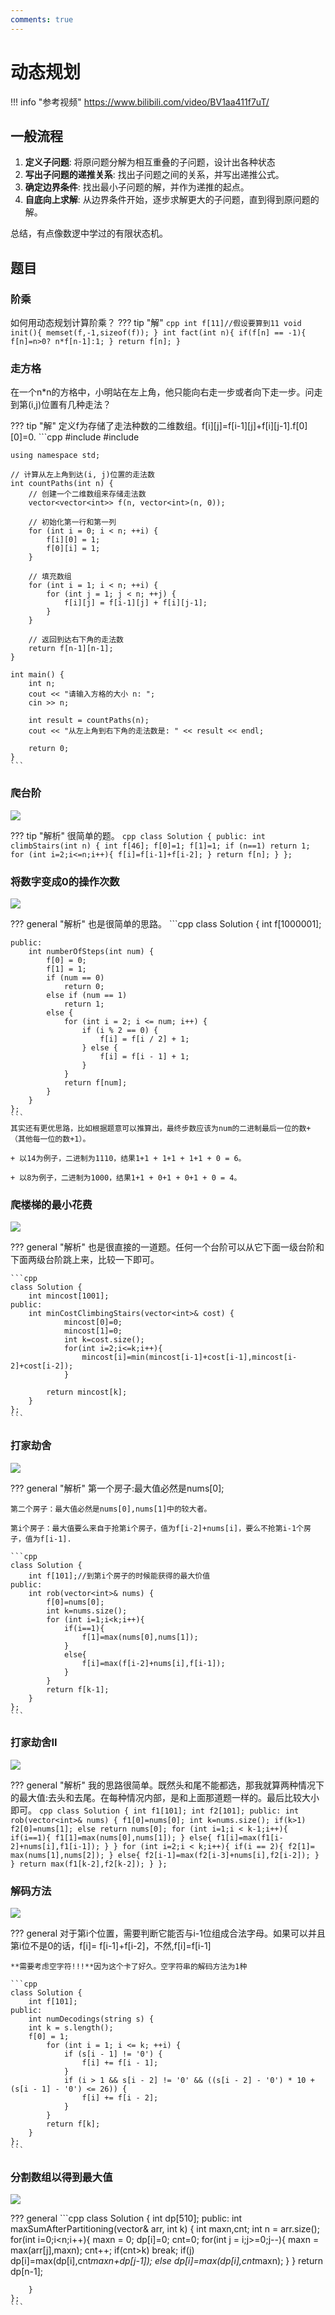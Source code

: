 ```yaml
---
comments: true
---
```

# 动态规划

!!! info "参考视频"
    https://www.bilibili.com/video/BV1aa411f7uT/

## 一般流程
1. **定义子问题**: 将原问题分解为相互重叠的子问题，设计出各种状态
2. **写出子问题的递推关系**: 找出子问题之间的关系，并写出递推公式。
3. **确定边界条件**: 找出最小子问题的解，并作为递推的起点。
4. **自底向上求解**: 从边界条件开始，逐步求解更大的子问题，直到得到原问题的解。

总结，有点像数逻中学过的有限状态机。

## 题目

### 阶乘

如何用动态规划计算阶乘？
??? tip "解"
    ```cpp
    int f[11]//假设要算到11
    void init(){
        memset(f,-1,sizeof(f));
    }
    int fact(int n){
        if(f[n] == -1){
            f[n]=n>0? n*f[n-1]:1;
        }
        return f[n];
    }
    ```

### 走方格

在一个n*n的方格中，小明站在左上角，他只能向右走一步或者向下走一步。问走到第(i,j)位置有几种走法？

??? tip "解"
    定义f为存储了走法种数的二维数组。f[i][j]=f[i-1][j]+f[i][j-1].f[0][0]=0.
    ```cpp
    #include <iostream>
    #include <vector>
    
    using namespace std;
    
    // 计算从左上角到达(i, j)位置的走法数
    int countPaths(int n) {
        // 创建一个二维数组来存储走法数
        vector<vector<int>> f(n, vector<int>(n, 0));
    
        // 初始化第一行和第一列
        for (int i = 0; i < n; ++i) {
            f[i][0] = 1;
            f[0][i] = 1;
        }
    
        // 填充数组
        for (int i = 1; i < n; ++i) {
            for (int j = 1; j < n; ++j) {
                f[i][j] = f[i-1][j] + f[i][j-1];
            }
        }
    
        // 返回到达右下角的走法数
        return f[n-1][n-1];
    }
    
    int main() {
        int n;
        cout << "请输入方格的大小 n: ";
        cin >> n;
    
        int result = countPaths(n);
        cout << "从左上角到右下角的走法数是: " << result << endl;
    
        return 0;
    }
    ```
### 爬台阶

![](../../image/pp78.png)

??? tip "解析"
    很简单的题。
    ```cpp
    class Solution {
    public:
        int climbStairs(int n) {
            int f[46];
            f[0]=1;
            f[1]=1;
            if (n==1)
                return 1;
            for (int i=2;i<=n;i++){
                f[i]=f[i-1]+f[i-2];
            }
            return f[n];
        }
    };
    ```

### 将数字变成0的操作次数

![](../../image/pp79.png)

??? general "解析"
    也是很简单的思路。
    ```cpp
    class Solution {
        int f[1000001];

    public:
        int numberOfSteps(int num) {
            f[0] = 0;
            f[1] = 1;
            if (num == 0)
                return 0;
            else if (num == 1)
                return 1;
            else {
                for (int i = 2; i <= num; i++) {
                    if (i % 2 == 0) {
                        f[i] = f[i / 2] + 1;
                    } else {
                        f[i] = f[i - 1] + 1;
                    }
                }
                return f[num];
            }
        }
    };
    ```
    其实还有更优思路，比如根据题意可以推算出，最终步数应该为num的二进制最后一位的数+（其他每一位的数+1）。

    + 以14为例子，二进制为1110，结果1+1 + 1+1 + 1+1 + 0 = 6。
    
    + 以8为例子，二进制为1000，结果1+1 + 0+1 + 0+1 + 0 = 4。

### 爬楼梯的最小花费

![](../../image/pp91.png)

??? general "解析"
    也是很直接的一道题。任何一个台阶可以从它下面一级台阶和下面两级台阶跳上来，比较一下即可。

    ```cpp
    class Solution {
        int mincost[1001];
    public:
        int minCostClimbingStairs(vector<int>& cost) {
                mincost[0]=0;
                mincost[1]=0;
                int k=cost.size();
                for(int i=2;i<=k;i++){
                    mincost[i]=min(mincost[i-1]+cost[i-1],mincost[i-2]+cost[i-2]);
                }
            
            return mincost[k];
        }
    };
    ```

### 打家劫舍

![](../../image/pp102.png)

??? general "解析"
    第一个房子:最大值必然是nums[0];

    第二个房子：最大值必然是nums[0],nums[1]中的较大者。

    第i个房子：最大值要么来自于抢第i个房子，值为f[i-2]+nums[i]，要么不抢第i-1个房子，值为f[i-1].

    ```cpp
    class Solution {
        int f[101];//到第i个房子的时候能获得的最大价值
    public:
        int rob(vector<int>& nums) {
            f[0]=nums[0];
            int k=nums.size();
            for (int i=1;i<k;i++){
                if(i==1){
                    f[1]=max(nums[0],nums[1]);
                }
                else{
                    f[i]=max(f[i-2]+nums[i],f[i-1]);
                }
            }
            return f[k-1];
        }
    };
    ```

### 打家劫舍II

![](../../image/pp103.png)

??? general "解析"
    我的思路很简单。既然头和尾不能都选，那我就算两种情况下的最大值:去头和去尾。在每种情况内部，是和上面那道题一样的。最后比较大小即可。
    ```cpp
    class Solution {
        int f1[101];
        int f2[101];
    public:
        int rob(vector<int>& nums) {
            f1[0]=nums[0];
            int k=nums.size();
            if(k>1)
                f2[0]=nums[1];
            else
                return nums[0];
            for (int i=1;i < k-1;i++){
                if(i==1){
                    f1[1]=max(nums[0],nums[1]);
                }
                else{
                    f1[i]=max(f1[i-2]+nums[i],f1[i-1]);
                    }
                }
            for (int i=2;i < k;i++){
                if(i == 2){
                    f2[1]= max(nums[1],nums[2]);
                }
                else{
                    f2[i-1]=max(f2[i-3]+nums[i],f2[i-2]);
                    }
                }
            return max(f1[k-2],f2[k-2]);
        }
    };
    ```

### 解码方法

![](../../image/pp116.png)

??? general
    对于第i个位置，需要判断它能否与i-1位组成合法字母。如果可以并且第i位不是0的话，f[i]=
    f[i-1]+f[i-2]，不然,f[i]=f[i-1]

    **需要考虑空字符!!!**因为这个卡了好久。空字符串的解码方法为1种

    ```cpp
    class Solution {
        int f[101];
    public:
        int numDecodings(string s) {
        int k = s.length();
        f[0] = 1;
            for (int i = 1; i <= k; ++i) {
                if (s[i - 1] != '0') {
                    f[i] += f[i - 1];
                }
                if (i > 1 && s[i - 2] != '0' && ((s[i - 2] - '0') * 10 + (s[i - 1] - '0') <= 26)) {
                    f[i] += f[i - 2];
                }
            }
            return f[k];
        }
    };
    ```
### 分割数组以得到最大值

![](../../image/pp117.png)

??? general
    ```cpp
    class Solution {
        int dp[510];
    public:
        int maxSumAfterPartitioning(vector<int>& arr, int k) {
        int maxn,cnt;
        int n = arr.size();
        for(int i=0;i<n;i++){
                maxn = 0;
                dp[i]=0;
                cnt=0;
                for(int j = i;j>=0;j--){
                    maxn = max(arr[j],maxn);
                    cnt++;
                    if(cnt>k)
                        break;
                    if(j)
                        dp[i]=max(dp[i],cnt*maxn+dp[j-1]);
                    else
                        dp[i]=max(dp[i],cnt*maxn);
                }
        }
        return dp[n-1];

        }
    };
    ```